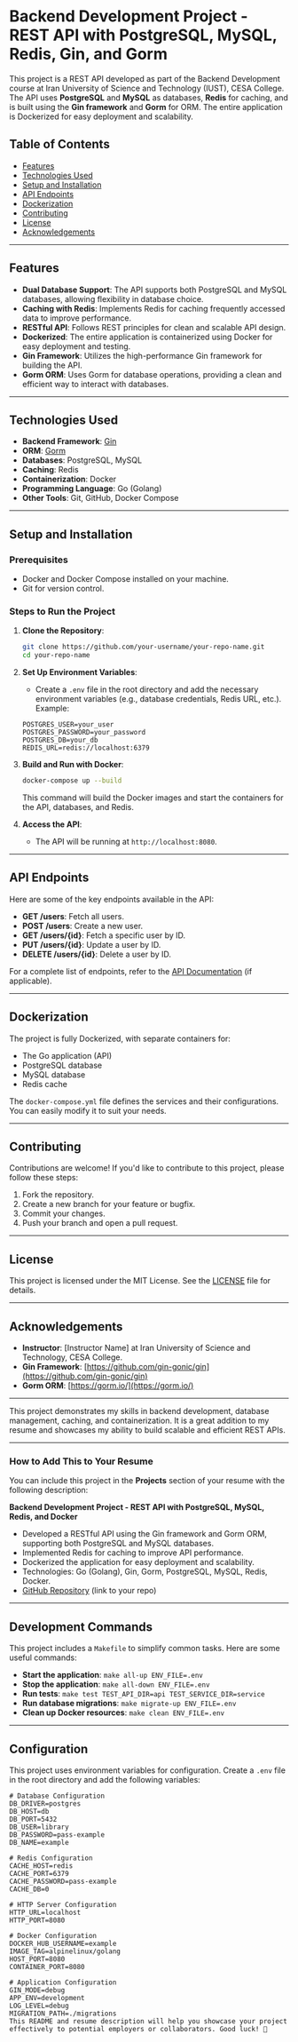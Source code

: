 
# Backend Development Project - REST API with PostgreSQL, MySQL, Redis, Gin, and Gorm

This project is a REST API developed as part of the Backend Development course at Iran University of Science and Technology (IUST), CESA College. The API uses **PostgreSQL** and **MySQL** as databases, **Redis** for caching, and is built using the **Gin framework** and **Gorm** for ORM. The entire application is Dockerized for easy deployment and scalability.

## Table of Contents
- [Features](#features)
- [Technologies Used](#technologies-used)
- [Setup and Installation](#setup-and-installation)
- [API Endpoints](#api-endpoints)
- [Dockerization](#dockerization)
- [Contributing](#contributing)
- [License](#license)
- [Acknowledgements](#acknowledgements)

---

## Features
- **Dual Database Support**: The API supports both PostgreSQL and MySQL databases, allowing flexibility in database choice.
- **Caching with Redis**: Implements Redis for caching frequently accessed data to improve performance.
- **RESTful API**: Follows REST principles for clean and scalable API design.
- **Dockerized**: The entire application is containerized using Docker for easy deployment and testing.
- **Gin Framework**: Utilizes the high-performance Gin framework for building the API.
- **Gorm ORM**: Uses Gorm for database operations, providing a clean and efficient way to interact with databases.

---

## Technologies Used
- **Backend Framework**: [Gin](https://github.com/gin-gonic/gin)
- **ORM**: [Gorm](https://gorm.io/)
- **Databases**: PostgreSQL, MySQL
- **Caching**: Redis
- **Containerization**: Docker
- **Programming Language**: Go (Golang)
- **Other Tools**: Git, GitHub, Docker Compose

---

## Setup and Installation

### Prerequisites
- Docker and Docker Compose installed on your machine.
- Git for version control.

### Steps to Run the Project
1. **Clone the Repository**:
   ```bash
   git clone https://github.com/your-username/your-repo-name.git
   cd your-repo-name
   ```

2. **Set Up Environment Variables**:
   - Create a `.env` file in the root directory and add the necessary environment variables (e.g., database credentials, Redis URL, etc.).
   Example:
   ```env
   POSTGRES_USER=your_user
   POSTGRES_PASSWORD=your_password
   POSTGRES_DB=your_db
   REDIS_URL=redis://localhost:6379
   ```

3. **Build and Run with Docker**:
   ```bash
   docker-compose up --build
   ```
   This command will build the Docker images and start the containers for the API, databases, and Redis.

4. **Access the API**:
   - The API will be running at `http://localhost:8080`.

---

## API Endpoints
Here are some of the key endpoints available in the API:

- **GET /users**: Fetch all users.
- **POST /users**: Create a new user.
- **GET /users/{id}**: Fetch a specific user by ID.
- **PUT /users/{id}**: Update a user by ID.
- **DELETE /users/{id}**: Delete a user by ID.

For a complete list of endpoints, refer to the [API Documentation](#) (if applicable).

---

## Dockerization
The project is fully Dockerized, with separate containers for:
- The Go application (API)
- PostgreSQL database
- MySQL database
- Redis cache

The `docker-compose.yml` file defines the services and their configurations. You can easily modify it to suit your needs.

---

## Contributing
Contributions are welcome! If you'd like to contribute to this project, please follow these steps:
1. Fork the repository.
2. Create a new branch for your feature or bugfix.
3. Commit your changes.
4. Push your branch and open a pull request.

---

## License
This project is licensed under the MIT License. See the [LICENSE](LICENSE) file for details.

---

## Acknowledgements
- **Instructor**: [Instructor Name] at Iran University of Science and Technology, CESA College.
- **Gin Framework**: [https://github.com/gin-gonic/gin](https://github.com/gin-gonic/gin)
- **Gorm ORM**: [https://gorm.io/](https://gorm.io/)

---

This project demonstrates my skills in backend development, database management, caching, and containerization. It is a great addition to my resume and showcases my ability to build scalable and efficient REST APIs.

---

### How to Add This to Your Resume
You can include this project in the **Projects** section of your resume with the following description:

**Backend Development Project - REST API with PostgreSQL, MySQL, Redis, and Docker**  
- Developed a RESTful API using the Gin framework and Gorm ORM, supporting both PostgreSQL and MySQL databases.  
- Implemented Redis for caching to improve API performance.  
- Dockerized the application for easy deployment and scalability.  
- Technologies: Go (Golang), Gin, Gorm, PostgreSQL, MySQL, Redis, Docker.  
- [GitHub Repository](#) (link to your repo)

---
## Development Commands

This project includes a `Makefile` to simplify common tasks. Here are some useful commands:

- **Start the application**: `make all-up ENV_FILE=.env`
- **Stop the application**: `make all-down ENV_FILE=.env`
- **Run tests**: `make test TEST_API_DIR=api TEST_SERVICE_DIR=service`
- **Run database migrations**: `make migrate-up ENV_FILE=.env`
- **Clean up Docker resources**: `make clean ENV_FILE=.env`
---
## Configuration

This project uses environment variables for configuration. Create a `.env` file in the root directory and add the following variables:

```env
# Database Configuration
DB_DRIVER=postgres
DB_HOST=db
DB_PORT=5432
DB_USER=library
DB_PASSWORD=pass-example
DB_NAME=example

# Redis Configuration
CACHE_HOST=redis
CACHE_PORT=6379
CACHE_PASSWORD=pass-example
CACHE_DB=0

# HTTP Server Configuration
HTTP_URL=localhost
HTTP_PORT=8080

# Docker Configuration
DOCKER_HUB_USERNAME=example
IMAGE_TAG=alpinelinux/golang
HOST_PORT=8080
CONTAINER_PORT=8080

# Application Configuration
GIN_MODE=debug
APP_ENV=development
LOG_LEVEL=debug
MIGRATION_PATH=./migrations
This README and resume description will help you showcase your project effectively to potential employers or collaborators. Good luck! 🚀
